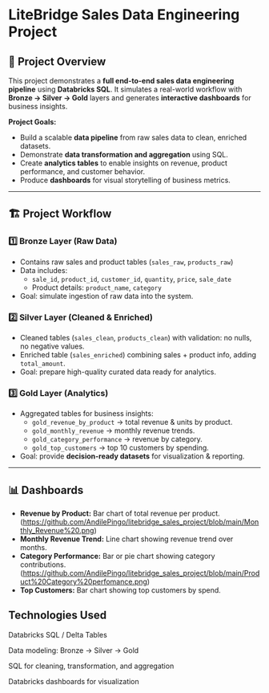 # LiteBridge Sales Data Engineering Project

## 🚀 Project Overview
This project demonstrates a **full end-to-end sales data engineering pipeline** using **Databricks SQL**. It simulates a real-world workflow with **Bronze → Silver → Gold** layers and generates **interactive dashboards** for business insights.  

**Project Goals:**  
- Build a scalable **data pipeline** from raw sales data to clean, enriched datasets.  
- Demonstrate **data transformation and aggregation** using SQL.  
- Create **analytics tables** to enable insights on revenue, product performance, and customer behavior.  
- Produce **dashboards** for visual storytelling of business metrics.  

---

## 🏗️ Project Workflow

### 1️⃣ Bronze Layer (Raw Data)
- Contains raw sales and product tables (`sales_raw`, `products_raw`)  
- Data includes:
  - `sale_id`, `product_id`, `customer_id`, `quantity`, `price`, `sale_date`
  - Product details: `product_name`, `category`  
- Goal: simulate ingestion of raw data into the system.

### 2️⃣ Silver Layer (Cleaned & Enriched)
- Cleaned tables (`sales_clean`, `products_clean`) with validation: no nulls, no negative values.  
- Enriched table (`sales_enriched`) combining sales + product info, adding `total_amount`.  
- Goal: prepare high-quality curated data ready for analytics.

### 3️⃣ Gold Layer (Analytics)
- Aggregated tables for business insights:
  - `gold_revenue_by_product` → total revenue & units by product.
  - `gold_monthly_revenue` → monthly revenue trends.
  - `gold_category_performance` → revenue by category.
  - `gold_top_customers` → top 10 customers by spending.  
- Goal: provide **decision-ready datasets** for visualization & reporting.

---

## 📊 Dashboards
- **Revenue by Product:** Bar chart of total revenue per product.  (https://github.com/AndilePingo/litebridge_sales_project/blob/main/Monthly_Revenue%20.png)
- **Monthly Revenue Trend:** Line chart showing revenue trend over months.  
- **Category Performance:** Bar or pie chart showing category contributions.  (https://github.com/AndilePingo/litebridge_sales_project/blob/main/Product%20Category%20perfomance.png)
- **Top Customers:** Bar chart showing top customers by spend.  



## Technologies Used

Databricks SQL / Delta Tables

Data modeling: Bronze → Silver → Gold

SQL for cleaning, transformation, and aggregation

Databricks dashboards for visualization

